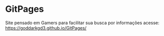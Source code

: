 # GitPages
Site pensado em Gamers para facilitar sua busca por informações
acesse: https://goddarkgd3.github.io/GitPages/
